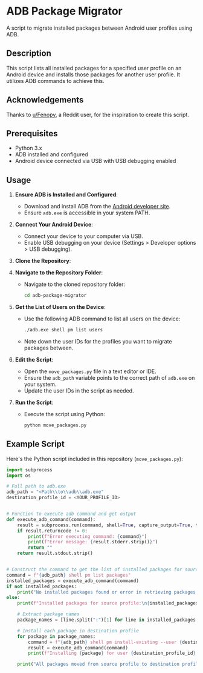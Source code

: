 # ADB Package Migrator

A script to migrate installed packages between Android user profiles using ADB.

## Description

This script lists all installed packages for a specified user profile on an Android device and installs those packages for another user profile. It utilizes ADB commands to achieve this.

## Acknowledgements
Thanks to [u/Fenopy](https://www.reddit.com/user/Fenopy/), a Reddit user, for the inspiration to create this script.

## Prerequisites

- Python 3.x
- ADB installed and configured
- Android device connected via USB with USB debugging enabled

## Usage

1. **Ensure ADB is Installed and Configured**:
   - Download and install ADB from the [Android developer site](https://developer.android.com/studio/releases/platform-tools).
   - Ensure `adb.exe` is accessible in your system PATH.

2. **Connect Your Android Device**:
   - Connect your device to your computer via USB.
   - Enable USB debugging on your device (Settings > Developer options > USB debugging).

3. **Clone the Repository**:

4. **Navigate to the Repository Folder**:
   - Navigate to the cloned repository folder:
     ```sh
     cd adb-package-migrator
     ```

5. **Get the List of Users on the Device**:
   - Use the following ADB command to list all users on the device:
     ```sh
     ./adb.exe shell pm list users
     ```
   - Note down the user IDs for the profiles you want to migrate packages between.

6. **Edit the Script**:
   - Open the `move_packages.py` file in a text editor or IDE.
   - Ensure the `adb_path` variable points to the correct path of `adb.exe` on your system.
   - Update the user IDs in the script as needed.

7. **Run the Script**:
   - Execute the script using Python:
     ```sh
     python move_packages.py
     ```

## Example Script

Here's the Python script included in this repository (`move_packages.py`):

```python
import subprocess
import os

# Full path to adb.exe
adb_path = "<Path\\to\\adb\\adb.exe"
destination_profile_id = <YOUR_PROFILE_ID>


# Function to execute adb command and get output
def execute_adb_command(command):
    result = subprocess.run(command, shell=True, capture_output=True, text=True)
    if result.returncode != 0:
        print(f"Error executing command: {command}")
        print(f"Error message: {result.stderr.strip()}")
        return ""
    return result.stdout.strip()


# Construct the command to get the list of installed packages for source profile (user ID 0)
command = f"{adb_path} shell pm list packages"
installed_packages = execute_adb_command(command)
if not installed_packages:
    print("No installed packages found or error in retrieving packages.")
else:
    print(f"Installed packages for source profile:\n{installed_packages}")

    # Extract package names
    package_names = [line.split(":")[1] for line in installed_packages.splitlines()]

    # Install each package in destination profile
    for package in package_names:
        command = f"{adb_path} shell pm install-existing --user {destination_profile_id} {package}"
        result = execute_adb_command(command)
        print(f"Installing {package} for user {destination_profile_id}: {result}")

    print("All packages moved from source profile to destination profile.")



